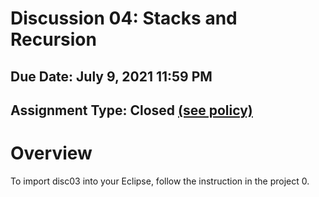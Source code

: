 # Discussion 04: Stacks and Recursion
## Due Date: July 9, 2021 11:59 PM
## Assignment Type: Closed [(see policy)](http://www.cs.umd.edu/class/summer2019/cmsc132/openClosedPolicy.shtml)

# Overview
To import disc03 into your Eclipse, follow the instruction in the project 0.